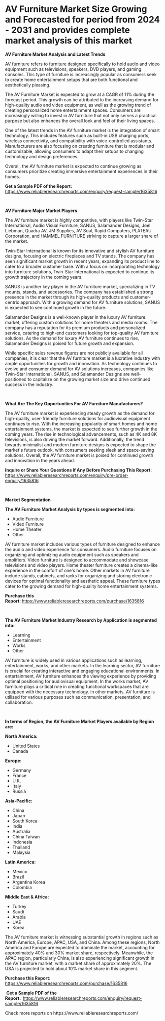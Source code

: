 <p><h1>AV Furniture Market Size Growing and Forecasted for period from 2024 - 2031 and provides complete market analysis of this market</h1></p><p><strong>AV Furniture Market Analysis and Latest Trends</strong></p>
<p><p>AV furniture refers to furniture designed specifically to hold audio and video equipment such as televisions, speakers, DVD players, and gaming consoles. This type of furniture is increasingly popular as consumers seek to create home entertainment setups that are both functional and aesthetically pleasing.</p><p>The AV Furniture Market is expected to grow at a CAGR of 11% during the forecast period. This growth can be attributed to the increasing demand for high-quality audio and video equipment, as well as the growing trend of creating personalized home entertainment spaces. Consumers are increasingly willing to invest in AV furniture that not only serves a practical purpose but also enhances the overall look and feel of their living spaces.</p><p>One of the latest trends in the AV furniture market is the integration of smart technology. This includes features such as built-in USB charging ports, wireless connectivity, and compatibility with voice-controlled assistants. Manufacturers are also focusing on creating furniture that is modular and customizable, allowing consumers to adapt their setups to changing technology and design preferences.</p><p>Overall, the AV furniture market is expected to continue growing as consumers prioritize creating immersive entertainment experiences in their homes.</p></p>
<p><strong>Get a Sample PDF of the Report:&nbsp;</strong> <a href="https://www.reliableresearchreports.com/enquiry/request-sample/1635816">https://www.reliableresearchreports.com/enquiry/request-sample/1635816</a></p>
<p>&nbsp;</p>
<p><strong>AV Furniture Major Market Players</strong></p>
<p><p>The AV furniture market is highly competitive, with players like Twin-Star International, Audio Visual Furniture, SANUS, Salamander Designs, Joel Liebman, Quadra AV, JM Supplies, AV Soul, Rapid Computers, PLATEAU Corporation, and HAMMEL FURNITURE striving to capture a larger share of the market.</p><p>Twin-Star International is known for its innovative and stylish AV furniture designs, focusing on electric fireplaces and TV stands. The company has seen significant market growth in recent years, expanding its product line to cater to a broader customer base. With a focus on incorporating technology into furniture solutions, Twin-Star International is expected to continue its growth trajectory in the coming years.</p><p>SANUS is another key player in the AV furniture market, specializing in TV mounts, stands, and accessories. The company has established a strong presence in the market through its high-quality products and customer-centric approach. With a growing demand for AV furniture solutions, SANUS is expected to see continued growth in the future.</p><p>Salamander Designs is a well-known player in the luxury AV furniture market, offering custom solutions for home theaters and media rooms. The company has a reputation for its premium products and personalized service, catering to high-end customers looking for top-quality AV furniture solutions. As the demand for luxury AV furniture continues to rise, Salamander Designs is poised for future growth and expansion.</p><p>While specific sales revenue figures are not publicly available for all companies, it is clear that the AV furniture market is a lucrative industry with ample opportunities for growth and innovation. As technology continues to evolve and consumer demand for AV solutions increases, companies like Twin-Star International, SANUS, and Salamander Designs are well-positioned to capitalize on the growing market size and drive continued success in the industry.</p></p>
<p>&nbsp;</p>
<p><strong>What Are The Key Opportunities For AV Furniture Manufacturers?</strong></p>
<p><p>The AV furniture market is experiencing steady growth as the demand for high-quality, user-friendly furniture solutions for audiovisual equipment continues to rise. With the increasing popularity of smart homes and home entertainment systems, the market is expected to see further growth in the coming years. The rise in technological advancements, such as 4K and 8K televisions, is also driving the market forward. Additionally, the trend towards minimalist and modern furniture designs is expected to shape the market's future outlook, with consumers seeking sleek and space-saving solutions. Overall, the AV furniture market is poised for continued growth and innovation in the years ahead.</p></p>
<p><strong>Inquire or Share Your Questions If Any Before Purchasing This Report:</strong> <a href="https://www.reliableresearchreports.com/enquiry/pre-order-enquiry/1635816">https://www.reliableresearchreports.com/enquiry/pre-order-enquiry/1635816</a></p>
<p>&nbsp;</p>
<p><strong>Market Segmentation</strong></p>
<p><strong>The AV Furniture Market Analysis by types is segmented into:</strong></p>
<p><ul><li>Audio Furniture</li><li>Video Furniture</li><li>Home Theater</li><li>Other</li></ul></p>
<p><p>AV furniture market includes various types of furniture designed to enhance the audio and video experience for consumers. Audio furniture focuses on organizing and optimizing audio equipment such as speakers and amplifiers. Video furniture is designed to accommodate and showcase televisions and video players. Home theater furniture creates a cinema-like experience in the comfort of one's home. Other markets in AV furniture include stands, cabinets, and racks for organizing and storing electronic devices for optimal functionality and aesthetic appeal. These furniture types cater to the growing demand for high-quality home entertainment systems.</p></p>
<p><strong>Purchase this Report:&nbsp;</strong><a href="https://www.reliableresearchreports.com/purchase/1635816">https://www.reliableresearchreports.com/purchase/1635816</a></p>
<p>&nbsp;</p>
<p><strong>The AV Furniture Market Industry Research by Application is segmented into:</strong></p>
<p><ul><li>Learning</li><li>Entertainment</li><li>Works</li><li>Other</li></ul></p>
<p><p>AV furniture is widely used in various applications such as learning, entertainment, works, and other markets. In the learning sector, AV furniture is crucial for creating interactive and engaging educational environments. In entertainment, AV furniture enhances the viewing experience by providing optimal positioning for audiovisual equipment. In the works market, AV furniture plays a critical role in creating functional workspaces that are equipped with the necessary technology. In other markets, AV furniture is utilized for various purposes such as communication, presentation, and collaboration.</p></p>
<p>&nbsp;</p>
<p><strong>In terms of Region, the AV Furniture Market Players available by Region are:</strong></p>
<p>
    <p> <strong> North America: </strong>
        <ul>
            <li>United States</li>
            <li>Canada</li>
        </ul>
        </p> 
    <p> <strong> Europe: </strong>
        <ul>
            <li>Germany</li>
            <li>France</li>
            <li>U.K.</li>
            <li>Italy</li>
            <li>Russia</li>
        </ul>
        </p> 
    <p> <strong> Asia-Pacific: </strong>
        <ul>
            <li>China</li>
            <li>Japan</li>
            <li>South Korea</li>
            <li>India</li>
            <li>Australia</li>
            <li>China Taiwan</li>
            <li>Indonesia</li>
            <li>Thailand</li>
            <li>Malaysia</li>
        </ul>
        </p> 
    <p> <strong> Latin America: </strong>
        <ul>
            <li>Mexico</li>
            <li>Brazil</li>
            <li>Argentina Korea</li>
            <li>Colombia</li>
        </ul>
        </p> 
    <p> <strong> Middle East & Africa: </strong>
        <ul>
            <li>Turkey</li>
            <li>Saudi</li>
            <li>Arabia</li>
            <li>UAE</li>
            <li>Korea</li>
        </ul>
    </p>
    </p>
<p><p>The AV furniture market is witnessing substantial growth in regions such as North America, Europe, APAC, USA, and China. Among these regions, North America and Europe are expected to dominate the market, accounting for approximately 40% and 30% market share, respectively. Meanwhile, the APAC region, particularly China, is also experiencing significant growth in the AV furniture market, with a market share of approximately 20%. The USA is projected to hold about 10% market share in this segment.</p></p>
<p><strong>Purchase this Report: </strong><a href="https://www.reliableresearchreports.com/purchase/1635816">https://www.reliableresearchreports.com/purchase/1635816</a></p>
<p>&nbsp;<strong>Get a Sample PDF of the Report:&nbsp;&nbsp;</strong><a href="https://www.reliableresearchreports.com/enquiry/request-sample/1635816">https://www.reliableresearchreports.com/enquiry/request-sample/1635816</a></p>
<p><strong></strong></p>
<p>Check more reports on https://www.reliableresearchreports.com/</p>